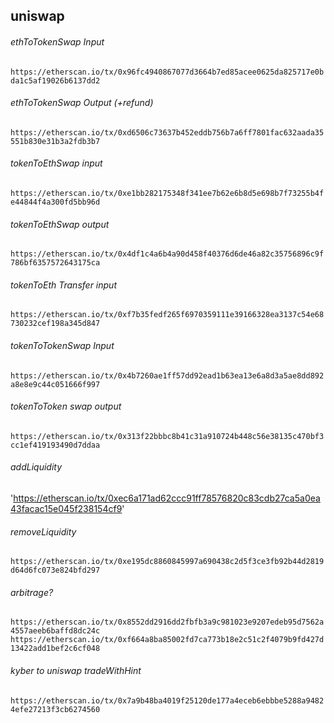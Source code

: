 ## uniswap

###### ethToTokenSwap Input
`https://etherscan.io/tx/0x96fc4940867077d3664b7ed85acee0625da825717e0bda1c5af19026b6137dd2`

###### ethToTokenSwap Output (+refund)
`https://etherscan.io/tx/0xd6506c73637b452eddb756b7a6ff7801fac632aada35551b830e31b3a2fdb3b7`



###### tokenToEthSwap input
`https://etherscan.io/tx/0xe1bb282175348f341ee7b62e6b8d5e698b7f73255b4fe44844f4a300fd5bb96d`

###### tokenToEthSwap output
`https://etherscan.io/tx/0x4df1c4a6b4a90d458f40376d6de46a82c35756896c9f786bf6357572643175ca`

###### tokenToEth Transfer input
`https://etherscan.io/tx/0xf7b35fedf265f6970359111e39166328ea3137c54e68730232cef198a345d847`



###### tokenToTokenSwap Input
`https://etherscan.io/tx/0x4b7260ae1ff57dd92ead1b63ea13e6a8d3a5ae8dd892a8e8e9c44c051666f997`

###### tokenToToken swap output
`https://etherscan.io/tx/0x313f22bbbc8b41c31a910724b448c56e38135c470bf3cc1ef419193490d7ddaa`


###### addLiquidity
'https://etherscan.io/tx/0xec6a171ad62ccc91ff78576820c83cdb27ca5a0ea43facac15e045f238154cf9'

###### removeLiquidity
`https://etherscan.io/tx/0xe195dc8860845997a690438c2d5f3ce3fb92b44d2819d64d6fc073e824bfd297`

###### arbitrage?
`https://etherscan.io/tx/0x8552dd2916dd2fbfb3a9c981023e9207edeb95d7562a4557aeeb6baffd8dc24c`
`https://etherscan.io/tx/0xf664a8ba85002fd7ca773b18e2c51c2f4079b9fd427d13422add1bef2c6cf048`

###### kyber to uniswap   tradeWithHint
`https://etherscan.io/tx/0x7a9b48ba4019f25120de177a4eceb6ebbbe5288a94824efe27213f3cb6274560`